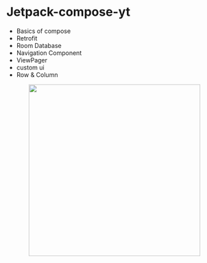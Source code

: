 # Jetpack-compose-yt

- Basics of compose
- Retrofit
- Room Database
- Navigation Component
- ViewPager
- custom ui
- Row & Column
<p align = "center">
<img src="https://ik.imagekit.io/b1tyxyuh2/tabview_gNBi854IS.png?ik-sdk-version=javascript-1.4.3&updatedAt=1660318589357" height = 400px/>
</p>
